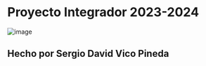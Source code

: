 # Proyecto Integrador 2023-2024
![image](https://github.com/Sergio-D-Vico-Pineda/ProyectoIntegrador/assets/118373324/81ec3282-c5d1-4bb6-90ed-2de718ac26fb)
## Hecho por Sergio David Vico Pineda
